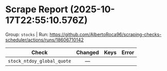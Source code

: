 # Scrape Report (2025-10-17T22:55:10.576Z)

Group: `stocks`  |  Run: https://github.com/AlbertoRoca96/scraping-checks-scheduler/actions/runs/18606710142

| Check | Changed | Keys | Error |
|---|:---:|:--|:--|
| `stock_ntdoy_global_quote` | — |  |  |
